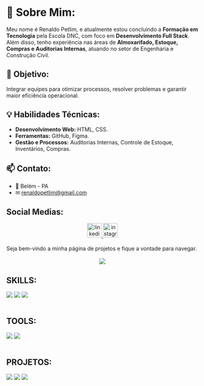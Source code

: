 # 🎸 **Sobre Mim:** 
Meu nome é Renaldo Petlim, e atualmente estou concluindo a **Formação em Tecnologia** pela Escola DNC, com foco em **Desenvolvimento Full Stack**. <br>
Além disso, tenho experiência nas áreas de **Almoxarifado, Estoque, Compras e Auditorias Internas**, atuando no setor de Engenharia e Construção Civil.

## 🎯 **Objetivo:**
Integrar equipes para otimizar processos, resolver problemas e garantir maior eficiência operacional.

## 💡 **Habilidades Técnicas:**
- **Desenvolvimento Web:** HTML, CSS.
- **Ferramentas:** GitHub, Figma.
- **Gestão e Processos:** Auditorias Internas, Controle de Estoque, Inventários, Compras.

## 📫 Contato:
- 📍 Belém - PA
- ✉ [renaldopetlim@gmail.com](mailto:renaldopetlim@gmail.com)

## Social Medias:
   <div align="center"> 
     <a href="https://www.linkedin.com/in/renaldopetlim/" target="_blank">
       <img src="https://img.shields.io/static/v1?message=LinkedIn&logo=linkedin&label=&color=0e76a8&logoColor=white&labelColor=&style=for-the-badge" height="38" alt="linkedin logo"/>
     </a> 
     <a href="https://www.instagram.com/renaldopetlim" target="_blank">
        <img src="https://img.shields.io/static/v1?message=Instagram&logo=instagram&label=&color=833AB4&logoColor=white&labelColor=&style=for-the-badge" height="38" alt="instagram logo"/>
     </a>
   </div>
<br>
Seja bem-vindo a minha página de projetos e fique a vontade para navegar.
<br><br>
   <div align="center">
      <img src="https://github-readme-stats-git-masterrstaa-rickstaa.vercel.app/api/top-langs/?username=renaldopetlim&bg_color=000&border_color=30A3DC&title_color=E94D5F&text_color=FFF"/>
   </div>

## SKILLS:
   <div>
      <img src="https://img.shields.io/badge/HTML5-E34F26?style=for-the-badge&logo=html5&logoColor=white"/>
      <img src="https://img.shields.io/badge/CSS3-1572B6?style=for-the-badge&logo=css3&logoColor=white"/>
      <img src="https://img.shields.io/badge/JavaScript-F7DF1E?style=for-the-badge&logo=javascript&logoColor=black"/> 
   </div>
<br>

## TOOLS:
   <div>
      <img src="https://img.shields.io/badge/GIT-E44C30?style=for-the-badge&logo=git&logoColor=white"/>
      <img src="https://img.shields.io/badge/Figma-696969?style=for-the-badge&logo=figma&logoColor=figma"/>
   </div>
<br>

## PROJETOS:
   <div>
      <img src="https://github-readme-stats.vercel.app/api/pin/?username=renaldopetlim&repo=projeto-ccxp22&bg_color=000&border_color=30A3DC&show_icons=true&icon_color=30A3DC&title_color=E94D5F&text_color=FFF"/>
      <img src="https://github-readme-stats.vercel.app/api/pin/?username=renaldopetlim&repo=landing-page-dnc&bg_color=000&border_color=30A3DC&show_icons=true&icon_color=30A3DC&title_color=E94D5F&text_color=FFF"/>
      <img src="https://github-readme-stats.vercel.app/api/pin/?username=renaldopetlim&repo=bootcamp-dnc&bg_color=000&border_color=30A3DC&show_icons=true&icon_color=30A3DC&title_color=E94D5F&text_color=FFF"/>
   </div>
